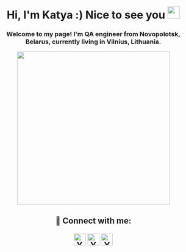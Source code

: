 <h1 align="center">Hi, I'm Katya :)  Nice to see you  
<img src="https://github.com/blackcater/blackcater/raw/main/images/Hi.gif" height="32"/></h1>
<h3 align="center">Welcome to my page! I'm QA engineer from  Novopolotsk, Belarus, currently living in Vilnius, Lithuania.</h3> 




<div id="header" align="center">
  <img src="https://media.giphy.com/media/NCh5G1KuRsXPa/giphy.gif" width="400"/>
</div>


<h2 align="center">🤝 Connect with me:

<a href="https://www.linkedin.com/in/katya-korsak-152066242/"><img align="center" src="https://raw.githubusercontent.com/yushi1007/yushi1007/main/images/linkedin.svg" alt="Yu Shi | LinkedIn" width="31px"/></a>
<a href="https://www.instagram.com/katya.korsak"><img align="center" src="https://raw.githubusercontent.com/yushi1007/yushi1007/main/images/instagram.svg" alt="Yu Shi | Instagram" width="31px"/></a>
<a href="https://www.t.me/Katya_Korsak"><img align="center" src="https://sz58.ru/wp-content/uploads/telegram.png" alt="Yu Shi | Telegram" width="31px"/></a>
</br>


